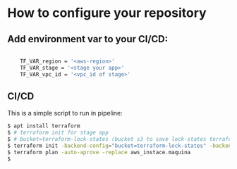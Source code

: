 # How to configure your repository

## Add environment var to your CI/CD:
```bash

    TF_VAR_region = '<aws-region>'
    TF_VAR_stage = '<stage your app>'
    TF_VAR_vpc_id = '<vpc_id of stage>'
```

## CI/CD

This is a simple script to run in pipeline:

```bash
$ apt install terraform
$ # terraform init for stage app
$ # bucket=terraform-lock-states (bucket s3 to save lock-states terraform) you can change it, but it must exists first
$ terraform init -backend-config="bucket=terraform-lock-states" -backend-config="key=webapp-$TF_VAR_stage" -backend-config="region=$TF_VAR_region"
$ terraform plan -auto-aprove -replace aws_instace.maquina
$ 
```


